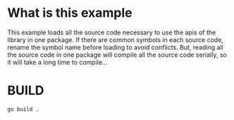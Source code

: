 # What is this example

This example loads all the source code necessary to use the apis of the library in one package.
If there are common symbols in each source code, rename the symbol name before loading to avoid conflicts.
But, reading all the source code in one package will compile all the source code serially, so it will take a long time to compile...

# BUILD

```console
go build .
```
